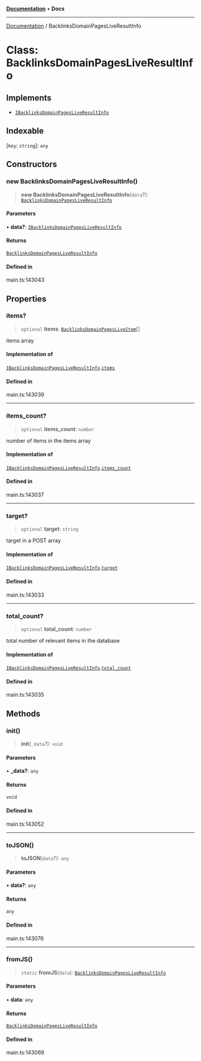 [**Documentation**](../README.md) • **Docs**

***

[Documentation](../globals.md) / BacklinksDomainPagesLiveResultInfo

# Class: BacklinksDomainPagesLiveResultInfo

## Implements

- [`IBacklinksDomainPagesLiveResultInfo`](../interfaces/IBacklinksDomainPagesLiveResultInfo.md)

## Indexable

 \[`key`: `string`\]: `any`

## Constructors

### new BacklinksDomainPagesLiveResultInfo()

> **new BacklinksDomainPagesLiveResultInfo**(`data`?): [`BacklinksDomainPagesLiveResultInfo`](BacklinksDomainPagesLiveResultInfo.md)

#### Parameters

• **data?**: [`IBacklinksDomainPagesLiveResultInfo`](../interfaces/IBacklinksDomainPagesLiveResultInfo.md)

#### Returns

[`BacklinksDomainPagesLiveResultInfo`](BacklinksDomainPagesLiveResultInfo.md)

#### Defined in

main.ts:143043

## Properties

### items?

> `optional` **items**: [`BacklinksDomainPagesLiveItem`](BacklinksDomainPagesLiveItem.md)[]

items array

#### Implementation of

[`IBacklinksDomainPagesLiveResultInfo`](../interfaces/IBacklinksDomainPagesLiveResultInfo.md).[`items`](../interfaces/IBacklinksDomainPagesLiveResultInfo.md#items)

#### Defined in

main.ts:143039

***

### items\_count?

> `optional` **items\_count**: `number`

number of items in the items array

#### Implementation of

[`IBacklinksDomainPagesLiveResultInfo`](../interfaces/IBacklinksDomainPagesLiveResultInfo.md).[`items_count`](../interfaces/IBacklinksDomainPagesLiveResultInfo.md#items_count)

#### Defined in

main.ts:143037

***

### target?

> `optional` **target**: `string`

target in a POST array

#### Implementation of

[`IBacklinksDomainPagesLiveResultInfo`](../interfaces/IBacklinksDomainPagesLiveResultInfo.md).[`target`](../interfaces/IBacklinksDomainPagesLiveResultInfo.md#target)

#### Defined in

main.ts:143033

***

### total\_count?

> `optional` **total\_count**: `number`

total number of relevant items in the database

#### Implementation of

[`IBacklinksDomainPagesLiveResultInfo`](../interfaces/IBacklinksDomainPagesLiveResultInfo.md).[`total_count`](../interfaces/IBacklinksDomainPagesLiveResultInfo.md#total_count)

#### Defined in

main.ts:143035

## Methods

### init()

> **init**(`_data`?): `void`

#### Parameters

• **\_data?**: `any`

#### Returns

`void`

#### Defined in

main.ts:143052

***

### toJSON()

> **toJSON**(`data`?): `any`

#### Parameters

• **data?**: `any`

#### Returns

`any`

#### Defined in

main.ts:143076

***

### fromJS()

> `static` **fromJS**(`data`): [`BacklinksDomainPagesLiveResultInfo`](BacklinksDomainPagesLiveResultInfo.md)

#### Parameters

• **data**: `any`

#### Returns

[`BacklinksDomainPagesLiveResultInfo`](BacklinksDomainPagesLiveResultInfo.md)

#### Defined in

main.ts:143069
